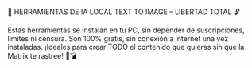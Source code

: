🧱 HERRAMIENTAS DE IA LOCAL TEXT TO IMAGE – LIBERTAD TOTAL 🔓

Estas herramientas se instalan en tu PC, sin depender de suscripciones, límites ni censura.
Son 100% gratis, sin conexión a internet una vez instaladas.
¡Ideales para crear TODO el contenido que quieras sin que la Matrix te rastree! 🧠💣


